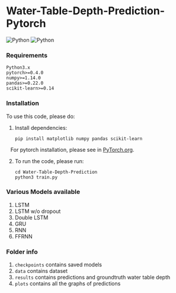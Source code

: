 # Water-Table-Depth-Prediction-Pytorch
![Python](https://img.shields.io/badge/LICENSE-MIT-blue?logo=appveyor&style=for-the-badge)
![Python](https://img.shields.io/badge/built--with-Python-green?logo=appveyor&style=for-the-badge)

### Requirements
```
Python3.x
pytorch>=0.4.0
numpy>=1.14.0
pandas>=0.22.0
scikit-learn>=0.14
```
### Installation
To use this code, please do:
 
1. Install dependencies:
    ```Shell
    pip install matplotlib numpy pandas scikit-learn
    ```
    For pytorch installation, please see in [PyTorch.org](https://pytorch.org/).
  
2. To run the code, please run:
    ```Shell
    cd Water-Table-Depth-Prediction
    python3 train.py
    ```

### Various Models available

1. LSTM
2. LSTM w/o dropout
3. Double LSTM
4. GRU
5. RNN
6. FFRNN

### Folder info
1. `checkpoints` contains saved models
2. `data` contains dataset
3. `results` contains predictions and groundtruth water table depth
4. `plots` contains all the graphs of predictions
